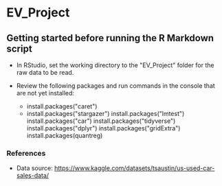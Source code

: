 # EV_Project

## Getting started before running the R Markdown script

* In RStudio, set the working directory to the "EV_Project" folder for the raw data to be read.

* Review the following packages and run commands in the console that are not yet installed:

  - install.packages("caret")
  - install.packages("stargazer")
install.packages("lmtest")
install.packages("car")
install.packages("tidyverse")
install.packages("dplyr")
install.packages("gridExtra")
install.packages(quantreg)


### References 
* Data source: https://www.kaggle.com/datasets/tsaustin/us-used-car-sales-data/
